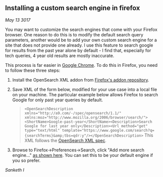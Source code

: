 ## Installing a custom search engine in firefox

*May 13 3017*


You may want to customize the search engines that come with your Firefox browser. One reason to do this is to modify the default search query parameters, another would be to add your own custom search engine for a site that does not provide one already. I use this feature to search google for results from the past year alone by default - I find that, especially for tech queries, 4 year old results are mostly inaccurate.

This process is far easier in [Google Chrome](https://www.google/com/chrome). To do this in Firefox, you need to follow these three steps:
1. Install the OpenSearch XML addon from [Firefox's addon repository](https://addons.mozilla.org/en-US/firefox/addon/add-opensearch-xml/).
1. Save XML of the form below, modified for your use case into a local file on your machine. The particular example below allows Firefox to search Google for only past year queries by default.

    >```<OpenSearchDescription xmlns="http://a9.com/-/spec/opensearch/1.1/" xmlns:moz="http://www.mozilla.org/2006/browser/search/"><ShortName>Google-past-year</ShortName><Description>Search Google for last year only</Description><Url method="get" type="text/html" template="https://www.google.com/search?q={searchTerms}&amp;tbs=qdr:y"/></OpenSearchDescription>```
        This XML follows the [OpenSearch XML spec](https://developer.mozilla.org/en-US/Add-ons/Creating_OpenSearch_plugins_for_Firefox).
1. Browse to Firefox->Preferences->Search, click "Add more search engine..." [as shown here](custom-search-mozilla.png). You can set this to be your default engine if you so prefer.


*Sanketh I*

